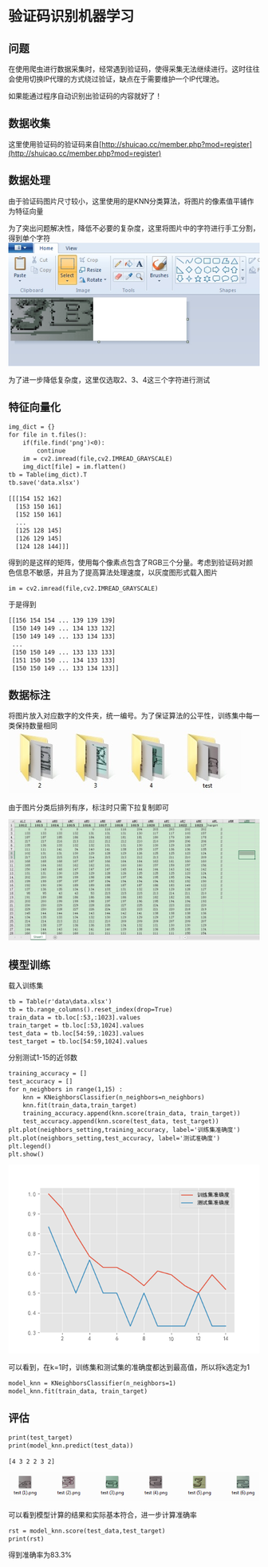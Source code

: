 # 验证码识别机器学习
## 问题
在使用爬虫进行数据采集时，经常遇到验证码，使得采集无法继续进行。这时往往会使用切换IP代理的方式绕过验证，缺点在于需要维护一个IP代理池。

如果能通过程序自动识别出验证码的内容就好了！

## 数据收集
这里使用验证码的验证码来自[http://shuicao.cc/member.php?mod=register](http://shuicao.cc/member.php?mod=register)

## 数据处理
由于验证码图片尺寸较小，这里使用的是KNN分类算法，将图片的像素值平铺作为特征向量

为了突出问题解决性，降低不必要的复杂度，这里将图片中的字符进行手工分割，得到单个字符
![字符分割](images\49216.jpg)

为了进一步降低复杂度，这里仅选取2、3、4这三个字符进行测试

## 特征向量化

    img_dict = {}
    for file in t.files():
        if(file.find('png')<0):
            continue
        im = cv2.imread(file,cv2.IMREAD_GRAYSCALE)
        img_dict[file] = im.flatten()
    tb = Table(img_dict).T
    tb.save('data.xlsx')

    [[[154 152 162]
      [153 150 161]
      [152 150 161]
      ...
      [125 128 145]
      [126 129 145]
      [124 128 144]]]

得到的是这样的矩阵，使用每个像素点包含了RGB三个分量。考虑到验证码对颜色信息不敏感，并且为了提高算法处理速度，以灰度图形式载入图片
    
    im = cv2.imread(file,cv2.IMREAD_GRAYSCALE)

于是得到

    [[156 154 154 ... 139 139 139]
     [150 149 149 ... 134 133 132]
     [150 149 149 ... 133 134 133]
     ...
     [150 150 149 ... 133 133 133]
     [151 150 150 ... 134 133 133]
     [150 150 149 ... 133 134 133]]

## 数据标注
将图片放入对应数字的文件夹，统一编号。为了保证算法的公平性，训练集中每一类保持数量相同
![图片分类](images\72041.jpg)

由于图片分类后排列有序，标注时只需下拉复制即可

![数据标注](images\30120.jpg)
## 模型训练
载入训练集

    tb = Table(r'data\data.xlsx')
    tb = tb.range_columns().reset_index(drop=True)
    train_data = tb.loc[:53,:1023].values
    train_target = tb.loc[:53,1024].values
    test_data = tb.loc[54:59,:1023].values
    test_target = tb.loc[54:59,1024].values

分别测试1-15的近邻数

    training_accuracy = []
    test_accuracy = []
    for n_neighbors in range(1,15) :
        knn = KNeighborsClassifier(n_neighbors=n_neighbors)
        knn.fit(train_data,train_target)
        training_accuracy.append(knn.score(train_data, train_target))
        test_accuracy.append(knn.score(test_data, test_target))
    plt.plot(neighbors_setting,training_accuracy, label='训练集准确度')
    plt.plot(neighbors_setting,test_accuracy, label='测试准确度')
    plt.legend()
    plt.show()

![邻近数测试](images\12386.png)

可以看到，在k=1时，训练集和测试集的准确度都达到最高值，所以将k选定为1
    
    model_knn = KNeighborsClassifier(n_neighbors=1)
    model_knn.fit(train_data, train_target)

## 评估
    print(test_target)
    print(model_knn.predict(test_data))

    [4 3 2 2 3 2]
 ![测试集](images\92749.png)


可以看到模型计算的结果和实际基本符合，进一步计算准确率

    rst = model_knn.score(test_data,test_target)
    print(rst) 

得到准确率为83.3%
    

